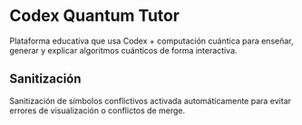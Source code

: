# Codex Quantum Tutor

Plataforma educativa que usa Codex + computación cuántica para enseñar, generar y explicar algoritmos cuánticos de forma interactiva.

## Sanitización

Sanitización de símbolos conflictivos activada automáticamente para evitar errores de visualización o conflictos de merge.
